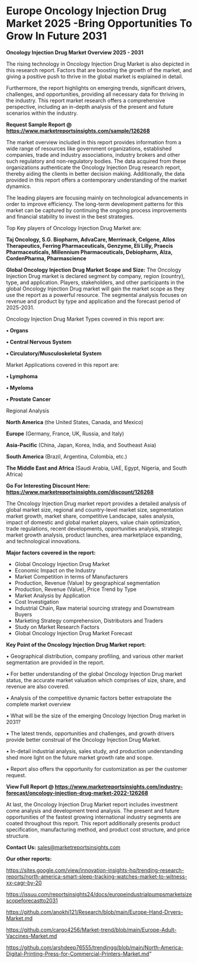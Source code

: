 # Europe Oncology Injection Drug Market 2025 -Bring Opportunities To Grow In Future 2031

<Strong> Oncology Injection Drug Market Overview 2025 - 2031</strong>

The rising technology in Oncology Injection Drug Market is also depicted in this research report. Factors that are boosting the growth of the market, and giving a positive push to thrive in the global market is explained in detail.

Furthermore, the report highlights on emerging trends, significant drivers, challenges, and opportunities, providing all necessary data for thriving in the industry. This report market research offers a comprehensive perspective, including an in-depth analysis of the present and future scenarios within the industry.

<strong>Request Sample Report @ <a href=https://www.marketreportsinsights.com/sample/126268>https://www.marketreportsinsights.com/sample/126268</a></strong>

The market overview included in this report provides information from a wide range of resources like government organizations, established companies, trade and industry associations, industry brokers and other such regulatory and non-regulatory bodies. The data acquired from these organizations authenticate the Oncology Injection Drug research report, thereby aiding the clients in better decision making. Additionally, the data provided in this report offers a contemporary understanding of the market dynamics.

The leading players are focusing mainly on technological advancements in order to improve efficiency. The long-term development patterns for this market can be captured by continuing the ongoing process improvements and financial stability to invest in the best strategies.

Top Key players of Oncology Injection Drug Market are:

<strong>Taj Oncology, S.G. Biopharm, AdvaCare, Merrimack, Celgene, Allos Therapeutics, Ferring Pharmaceuticals, Genzyme, Eli Lilly, Praecis Pharmaceuticals, Millennium Pharmaceuticals, Debiopharm, Alza, CordenPharma, Pharmascience</strong>

<strong><b>Global Oncology Injection Drug Market Scope and Size:</b></strong>
The Oncology Injection Drug market is declared segment by company, region (country), type, and application. Players, stakeholders, and other participants in the global Oncology Injection Drug market will gain the market scope as they use the report as a powerful resource. The segmental analysis focuses on revenue and product by type and application and the forecast period of 2025-2031.

Oncology Injection Drug Market Types covered in this report are:

<strong>• Organs

• Central Nervous System

• Circulatory/Musculoskeletal System</strong>

Market Applications covered in this report are:

<strong>• Lymphoma

• Myeloma

• Prostate Cancer</strong> 

Regional Analysis

<strong>North America</strong> (the United States, Canada, and Mexico)

<strong>Europe</strong> (Germany, France, UK, Russia, and Italy)

<strong>Asia-Pacific</strong> (China, Japan, Korea, India, and Southeast Asia)

<strong>South America</strong> (Brazil, Argentina, Colombia, etc.)

<strong>The Middle East and Africa</strong> (Saudi Arabia, UAE, Egypt, Nigeria, and South Africa)

<strong>Go For Interesting Discount Here: <a href=https://www.marketreportsinsights.com/discount/126268>https://www.marketreportsinsights.com/discount/126268</a></strong>

The Oncology Injection Drug market report provides a detailed analysis of global market size, regional and country-level market size, segmentation market growth, market share, competitive Landscape, sales analysis, impact of domestic and global market players, value chain optimization, trade regulations, recent developments, opportunities analysis, strategic market growth analysis, product launches, area marketplace expanding, and technological innovations.

<strong><b>Major factors covered in the report:</b></strong>
<ul>
  <li>Global Oncology Injection Drug Market </li>
  <li>Economic Impact on the Industry</li>
  <li>Market Competition in terms of Manufacturers</li>
  <li>Production, Revenue (Value) by geographical segmentation</li>
  <li>Production, Revenue (Value), Price Trend by Type</li>
  <li>Market Analysis by Application</li>
  <li>Cost Investigation</li>
  <li>Industrial Chain, Raw material sourcing strategy and Downstream Buyers</li>
  <li>Marketing Strategy comprehension, Distributors and Traders</li>
  <li>Study on Market Research Factors</li>
  <li>Global Oncology Injection Drug Market Forecast</li>
</ul>

<strong><b>Key Point of the Oncology Injection Drug Market report:</b></strong>

• Geographical distribution, company profiling, and various other market segmentation are provided in the report.

• For better understanding of the global Oncology Injection Drug market status, the accurate market valuation which comprises of size, share, and revenue are also covered.

• Analysis of the competitive dynamic factors better extrapolate the complete market overview

• What will be the size of the emerging Oncology Injection Drug market in 2031?

• The latest trends, opportunities and challenges, and growth drivers provide better construal of the Oncology Injection Drug Market.

• In-detail industrial analysis, sales study, and production understanding shed more light on the future market growth rate and scope.

• Report also offers the opportunity for customization as per the customer request.

<strong><b>View Full Report @ <a href=https://www.marketreportsinsights.com/industry-forecast/oncology-injection-drug-market-2022-126268>https://www.marketreportsinsights.com/industry-forecast/oncology-injection-drug-market-2022-126268</a></b></strong>


At last, the Oncology Injection Drug Market report includes investment come analysis and development trend analysis. The present and future opportunities of the fastest growing international industry segments are coated throughout this report. This report additionally presents product specification, manufacturing method, and product cost structure, and price structure.

<strong>Contact Us:</strong>
sales@marketreportsinsights.com

<strong>Our other reports:</strong>

<a href=https://sites.google.com/view/innovation-insights-hq/trending-research-reports/north-america-smart-sleep-tracking-watches-market-to-witness-xx-cagr-by-20>https://sites.google.com/view/innovation-insights-hq/trending-research-reports/north-america-smart-sleep-tracking-watches-market-to-witness-xx-cagr-by-20</a>

<a href=https://issuu.com/reportsinsights24/docs/europeindustrialpumpsmarketsizescopeforecastto2031>https://issuu.com/reportsinsights24/docs/europeindustrialpumpsmarketsizescopeforecastto2031</a>

<a href=https://github.com/anokhi121/Research/blob/main/Europe-Hand-Dryers-Market.md>https://github.com/anokhi121/Research/blob/main/Europe-Hand-Dryers-Market.md</a>

<a href=https://github.com/cargo4256/Market-trend/blob/main/Europe-Adult-Vaccines-Market.md>https://github.com/cargo4256/Market-trend/blob/main/Europe-Adult-Vaccines-Market.md</a>

<a href=https://github.com/arshdeep76555/trendingg/blob/main/North-America-Digital-Printing-Press-for-Commercial-Printers-Market.md>https://github.com/arshdeep76555/trendingg/blob/main/North-America-Digital-Printing-Press-for-Commercial-Printers-Market.md</a>"
